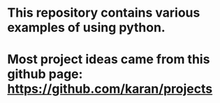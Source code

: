 # This repository contains various examples of using python.
# Most project ideas came from this github page: https://github.com/karan/projects

